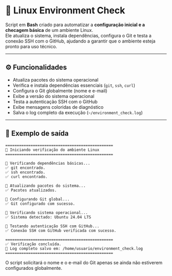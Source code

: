 # 🧭 Linux Environment Check

Script em **Bash** criado para automatizar a **configuração inicial e a checagem básica** de um ambiente Linux.  
Ele atualiza o sistema, instala dependências, configura o Git e testa a conexão SSH com o GitHub, ajudando a garantir que o ambiente esteja pronto para uso técnico.

---

## ⚙️ Funcionalidades

- Atualiza pacotes do sistema operacional  
- Verifica e instala dependências essenciais (`git`, `ssh`, `curl`)  
- Configura o Git globalmente (nome e e-mail)  
- Exibe a versão do sistema operacional  
- Testa a autenticação SSH com o GitHub  
- Exibe mensagens coloridas de diagnóstico  
- Salva o log completo da execução (`~/environment_check.log`)

---

## 🧾 Exemplo de saída

```
===============================================
🧭 Iniciando verificação do ambiente Linux
===============================================

🔹 Verificando dependências básicas...
✅ git encontrado.
✅ ssh encontrado.
✅ curl encontrado.

🔹 Atualizando pacotes do sistema...
✅ Pacotes atualizados.

🔹 Configurando Git global...
✅ Git configurado com sucesso.

🔹 Verificando sistema operacional...
✅ Sistema detectado: Ubuntu 24.04 LTS

🔹 Testando autenticação SSH com GitHub...
✅ Conexão SSH com GitHub verificada com sucesso.

===============================================
✅ Verificação concluída.
🔹 Log completo salvo em: /home/usuario/environment_check.log
===============================================
```

O script solicitará o nome e o e-mail do Git apenas se ainda não estiverem configurados globalmente.
